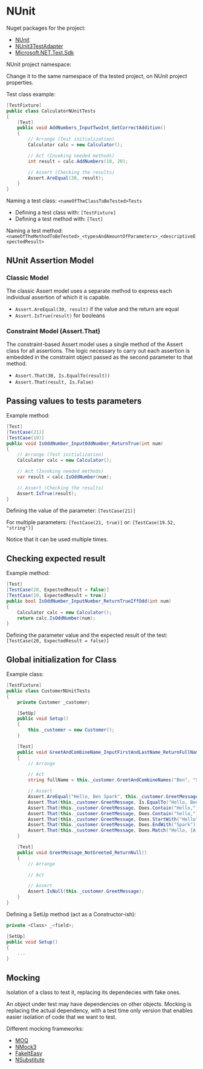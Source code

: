 # NUnit #

Nuget packages for the project:

- [NUnit](https://www.nuget.org/packages/NUnit/)
- [NUnit3TestAdapter](https://www.nuget.org/packages/NUnit3TestAdapter/)
- [Microsoft.NET.Test.Sdk](https://www.nuget.org/packages/Microsoft.NET.Test.Sdk/)

NUnit project namespace:

Change it to the same namespace of tha tested project, on NUnit project
properties.

Test class example:

```csharp
[TestFixture]
public class CalculatorNUnitTests
{
    [Test]
    public void AddNumbers_InputTwoInt_GetCorrectAddition()
    {
        // Arrange (Test initialization)
        Calculator calc = new Calculator();

        // Act (Invoking needed methods)
        int result = calc.AddNumbers(10, 20);

        // Assert (Checking the results)
        Assert.AreEqual(30, result);
    }
}
```

Naming a test class:
`<nameOfTheClassToBeTested>Tests`

- Defining a test class with: `[TestFixture]`
- Defining a test method with: `[Test]`

Naming a test method:
`<nameOfTheMethodToBeTested>_<typesAndAmountOfParameters>_<descriptiveExpectedResult>`

## NUnit Assertion Model ##

### Classic Model ###

The classic Assert model uses a separate method to express each individual
assertion of which it is capable.

- `Assert.AreEqual(30, result)` if the value and the return are equal
- `Assert.IsTrue(result)` for booleans

### Constraint Model (Assert.That) ###

The constraint-based Assert model uses a single method of the Assert class for
all assertions. The logic necessary to carry out each assertion is embedded in
the constraint object passed as the second parameter to that method.

- `Assert.That(30, Is.EqualTo(result))`
- `Assert.That(result, Is.False)`

## Passing values to tests parameters ##

Example method:

```csharp
[Test]
[TestCase(21)]
[TestCase(19)]
public void IsOddNumber_InputOddNumber_ReturnTrue(int num)
{
    // Arrange (Test initialization)
    Calculator calc = new Calculator();

    // Act (Invoking needed methods)
    var result = calc.IsOddNumber(num);

    // Assert (Checking the results)
    Assert.IsTrue(result);
}
```

Defining the value of the parameter:
`[TestCase(21)]`

For multiple parameters:
`[TestCase(21, true)]`
or:
`[TestCase(19.52, "string")]`

Notice that it can be used multiple times.

## Checking expected result ##

Example method:

```csharp
[Test]
[TestCase(20, ExpectedResult = false)]
[TestCase(19, ExpectedResult = true)]
public bool IsOddNumber_InputNumber_ReturnTrueIffOdd(int num)
{
    Calculator calc = new Calculator();
    return calc.IsOddNumber(num);
}
```

Defining the parameter value and the expected result of the test:
`[TestCase(20, ExpectedResult = false)]`

## Global initialization for Class ##

Example class:

```csharp
[TestFixture]
public class CustomerNUnitTests
{
    private Customer _customer;

    [SetUp]
    public void Setup()
    {
        this._customer = new Customer();
    }

    [Test]
    public void GreetAndCombineName_InputFirstAndLastName_ReturnFullName()
    {
        // Arrange

        // Act
        string fullName = this._customer.GreetAndCombineNames("Ben", "Spark");

        // Assert
        Assert.AreEqual("Hello, Ben Spark", this._customer.GreetMessage);
        Assert.That(this._customer.GreetMessage, Is.EqualTo("Hello, Ben Spark"));
        Assert.That(this._customer.GreetMessage, Does.Contain("Hello,")); // Case sensitive
        Assert.That(this._customer.GreetMessage, Does.Contain("hello,").IgnoreCase);
        Assert.That(this._customer.GreetMessage, Does.StartWith("Hello")); // Case sensitive
        Assert.That(this._customer.GreetMessage, Does.EndWith("Spark")); // Case sensitive
        Assert.That(this._customer.GreetMessage, Does.Match("Hello, [A-Z]{1}[a-z]+ [A-Z]{1}[a-z]+"));
    }

    [Test]
    public void GreetMessage_NotGreeted_ReturnNull()
    {
        // Arrange

        // Act

        // Assert
        Assert.IsNull(this._customer.GreetMessage);
    }
}
```

Defining a SetUp method (act as a Constructor-ish):

```csharp
private <Class> _<field>;

[SetUp]
public void Setup()
{
    ...
}
```


## Mocking ##

Isolation of a class to test it, replacing its dependecies with fake ones.

An object under test may have dependencies on other objects. Mocking is replacing
the actual dependency, with a test time only version that enables easier
isolation of code that we want to test.

Different mocking frameworks:

- [MOQ](https://github.com/moq/moq4)
- [NMock3](https://www.nuget.org/packages/NMock3/)
- [FakeItEasy](https://fakeiteasy.github.io/)
- [NSubstitute](https://nsubstitute.github.io/)